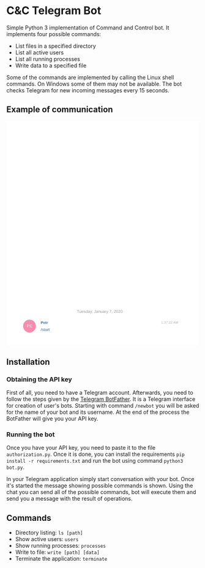 # C&C Telegram Bot

Simple Python 3 implementation of Command and Control bot. It implements four possible commands:
* List files in a specified directory
* List all active users
* List all running processes
* Write data to a specified file

Some of the commands are implemented by calling the Linux shell commands. On Windows some of them may not be available. The bot checks Telegram for new incoming messages every 15 seconds.

## Example of communication

![Communication](./imgs/comm.gif)

## Installation
### Obtaining the API key
First of all, you need to have a Telegram account. Afterwards, you need to follow the steps given by the [Telegram BotFather](https://telegram.me/botfather). It is a Telegram interface for creation of user's bots. Starting with command `/newbot` you will be asked for the name of your bot and its username. At the end of the process the BotFather will give you your API key.

### Running the bot
 Once you have your API key, you need to paste it to the file `authorization.py`. Once it is done, you can install the requirements `pip install -r requirements.txt` and run the bot using command `python3 bot.py`.

In your Telegram application simply start conversation with your bot. Once it's started the message showing possible commands is shown. Using the chat you can send all of the possible commands, bot will execute them and send you a message with the result of operations.

## Commands

* Directory listing: `ls [path]`  
* Show active users: `users`  
* Show running processes: `processes`  
* Write to file: `write [path] [data]`  
* Terminate the application: `terminate`  
